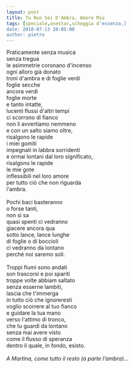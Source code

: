 ```yaml
---
layout: post
title: Tu Non Sei D'Ambra, Amore Mio
tags: [speciale,onestar,scheggia d'essenza,]
date: 2010-07-13 20:05:00
author: pietro
---
```

Praticamente senza musica<br/>senza tregua<br/>le asimmetrie coronano d'incenso<br/>ogni alloro già donato<br/>troni d'ambra e di foglie verdi<br/>foglie secche<br/>ancora verdi<br/>foglie morte<br/>e tanto intatte,<br/>lucenti flussi d'altri tempi<br/>ci scorrono di fianco<br/>non li avvertiamo nemmeno<br/>e con un salto siamo oltre,<br/>risalgono le rapide<br/>i miei gomiti<br/>impegnati in labbra sorridenti<br/>e ormai lontani dal loro significato,<br/>risalgono le rapide<br/>le mie gote<br/>inflessibili nel loro amore<br/>per tutto ciò che non riguarda<br/>l'ambra.<br/><br/>Pochi baci basteranno<br/>o forse tanti,<br/>non si sa<br/>quasi spenti ci vedranno<br/>giacere ancora qua<br/>sotto lance, lance lunghe<br/>di foglie o di boccioli<br/>ci vedranno da lontano<br/>perché noi saremo soli.<br/><br/>Troppi fiumi sono andati<br/>son trascorsi e poi spariti<br/>troppe volte abbiam saltato<br/>senza esserne lambiti,<br/>lascia che t'immerga<br/>in tutto ciò che ignoreresti<br/>voglio scorrere al tuo fianco<br/>e guidare la tua mano<br/>verso l'attimo di tronco,<br/>che tu guardi da lontano<br/>senza mai avere visto<br/>come il flusso di speranza<br/>dentro il quale, in fondo, esisto.<br/><br/><span style="font-style: italic">A Martina, come tutto il resto (a parte l'ambra)... </span>
